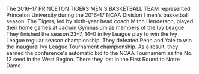 The 2016–17 PRINCETON TIGERS MEN'S BASKETBALL TEAM represented Princeton University during the 2016–17 NCAA Division I men's basketball season. The Tigers, led by sixth-year head coach Mitch Henderson, played their home games at Jadwin Gymnasium as members of the Ivy League. They finished the season 23–7, 14–0 in Ivy League play to win the Ivy League regular season championship. They defeated Penn and Yale to win the inaugural Ivy League Tournament championship. As a result, they earned the conference's automatic bid to the NCAA Tournament as the No. 12 seed in the West Region. There they lost in the First Round to Notre Dame.
